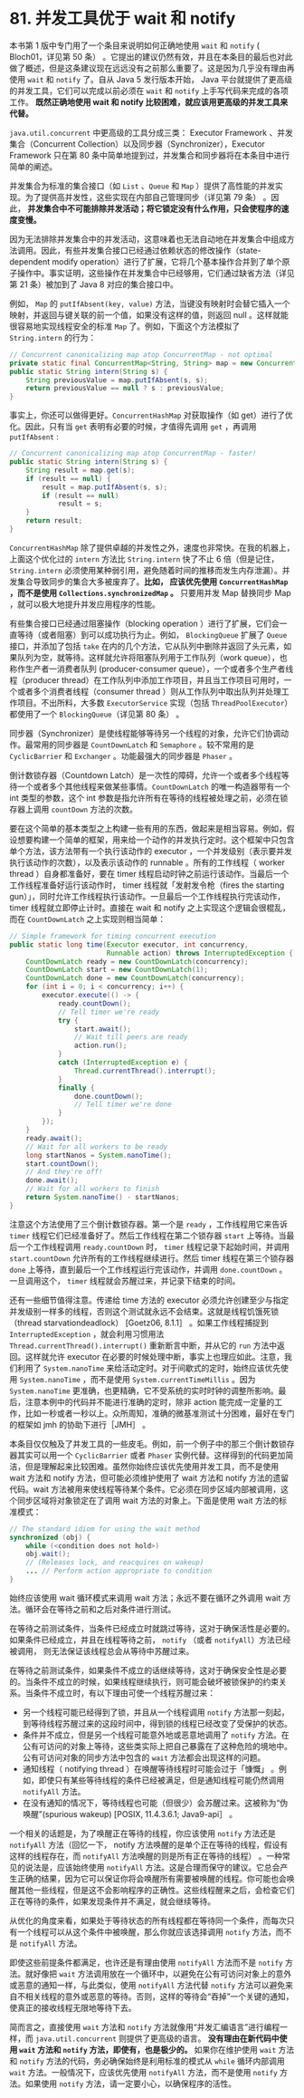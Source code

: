 # 81. 并发工具优于 wait 和 notify

本书第 1 版中专门用了一个条目来说明如何正确地使用 `wait` 和 `notify` \( Bloch01，详见第 50 条） 。它提出的建议仍然有效，并且在本条目的最后也对此做了概述，但是这条建议现在远远没有之前那么重要了。这是因为几乎没有理由再使用 `wait` 和 `notify` 了。自从 Java 5 发行版本开始， Java 平台就提供了更高级的并发工具，它们可以完成以前必须在 `wait` 和 `notify` 上手写代码来完成的各项工作。 **既然正确地使用 wait 和 notify 比较困难，就应该用更高级的并发工具来代替。**

`java.util.concurrent` 中更高级的工具分成三类： Executor Framework 、并发集合（Concurrent Collection）以及同步器（Synchronizer），Executor Framework 只在第 80 条中简单地提到过，并发集合和同步器将在本条目中进行简单的阐述。

并发集合为标准的集合接口（如 `List` 、`Queue` 和 `Map` ）提供了高性能的并发实现。为了提供高并发性，这些实现在内部自己管理同步（详见第 79 条） 。因此， **并发集合中不可能排除并发活动；将它锁定没有什么作用，只会使程序的速度变慢。**

因为无法排除并发集合中的并发活动，这意味着也无法自动地在并发集合中组成方法调用。因此，有些并发集合接口已经通过依赖状态的修改操作（state-dependent modify operation）进行了扩展，它将几个基本操作合并到了单个原子操作中。事实证明，这些操作在并发集合中已经够用，它们通过缺省方法（详见第 21 条）被加到了 Java 8 对应的集合接口中。

例如， `Map` 的 `putIfAbsent(key, value)` 方法，当键没有映射时会替它插入一个映射，并返回与键关联的前一个值，如果没有这样的值，则返回 null 。这样就能很容易地实现线程安全的标准 `Map` 了。例如，下面这个方法模拟了 `String.intern` 的行为：

```java
// Concurrent canonicalizing map atop ConcurrentMap - not optimal
private static final ConcurrentMap<String, String> map = new ConcurrentHashMap<>();
public static String intern(String s) {
    String previousValue = map.putIfAbsent(s, s);
    return previousValue == null ? s : previousValue;
}
```

事实上，你还可以做得更好。`ConcurrentHashMap` 对获取操作（如 get）进行了优化。因此，只有当 `get` 表明有必要的时候，才值得先调用 `get` ，再调用 `putIfAbsent` :

```java
// Concurrent canonicalizing map atop ConcurrentMap - faster!
public static String intern(String s) {
    String result = map.get(s);
    if (result == null) {
        result = map.putIfAbsent(s, s);
        if (result == null)
            result = s;
    }
    return result;
}
```

`ConcurrentHashMap` 除了提供卓越的并发性之外，速度也非常快。在我的机器上，上面这个优化过的 `intern` 方法比 `String.intern` 快了不止 6 倍（但是记住， `String.intern` 必须使用某种弱引用，避免随着时间的推移而发生内存泄漏）。并发集合导致同步的集合大多被废弃了。**比如， 应该优先使用 `ConcurrentHashMap` ，而不是使用 `Collections.synchronizedMap` 。** 只要用并发 Map 替换同步 Map ，就可以极大地提升并发应用程序的性能。

有些集合接口已经通过阻塞操作（blocking operation ）进行了扩展，它们会一直等待（或者阻塞）到可以成功执行为止。例如， `BlockingQueue` 扩展了 `Queue` 接口，并添加了包括 `take` 在内的几个方法，它从队列中删除并返回了头元素，如果队列为空，就等待。这样就允许将阻塞队列用于工作队列（work queue），也称作生产者一消费者队列 \(producer-consumer queue），一个或者多个生产者线程（producer thread）在工作队列中添加工作项目，并且当工作项目可用时，一个或者多个消费者线程（consumer thread ）则从工作队列中取出队列并处理工作项目。不出所料，大多数 `ExecutorService` 实现（包括 `ThreadPoolExecutor`）都使用了一个 `BlockingQueue`（详见第 80 条） 。

同步器（Synchronizer）是使线程能够等待另一个线程的对象，允许它们协调动作。最常用的同步器是 `CountDownLatch` 和 `Semaphore` 。较不常用的是 `CyclicBarrier` 和 `Exchanger` 。功能最强大的同步器是 `Phaser` 。

倒计数锁存器（Countdown Latch）是一次性的障碍，允许一个或者多个线程等待一个或者多个其他线程来做某些事情。`CountDownLatch` 的唯一构造器带有一个 int 类型的参数，这个 int 参数是指允许所有在等待的线程被处理之前，必须在锁存器上调用 `countDown` 方法的次数。

要在这个简单的基本类型之上构建一些有用的东西，做起来是相当容易。例如，假设想要构建一个简单的框架，用来给一个动作的并发执行定时。这个框架中只包含单个方法，该方法带有一个执行该动作的 executor ，一个并发级别（表示要并发执行该动作的次数），以及表示该动作的 runnable 。所有的工作线程（ worker thread ）自身都准备好，要在 timer 线程启动时钟之前运行该动作。当最后一个工作线程准备好运行该动作时， timer 线程就「发射发令枪（fires the starting gun）」，同时允许工作线程执行该动作。一旦最后一个工作线程执行完该动作，timer 线程就立即停止计时。直接在 wait 和 notify 之上实现这个逻辑会很棍乱，而在 `CountDownLatch` 之上实现则相当简单：

```java
// Simple framework for timing concurrent execution
public static long time(Executor executor, int concurrency,
                        Runnable action) throws InterruptedException {
    CountDownLatch ready = new CountDownLatch(concurrency);
    CountDownLatch start = new CountDownLatch(1);
    CountDownLatch done = new CountDownLatch(concurrency);
    for (int i = 0; i < concurrency; i++) {
        executor.execute(() -> {
            ready.countDown();
            // Tell timer we're ready
            try {
                start.await();
                // Wait till peers are ready
                action.run();
            }
            catch (InterruptedException e) {
                Thread.currentThread().interrupt();
            }
            finally {
                done.countDown();
                // Tell timer we're done
            }
        });
    }
    ready.await();
    // Wait for all workers to be ready
    long startNanos = System.nanoTime();
    start.countDown();
    // And they're off!
    done.await();
    // Wait for all workers to finish
    return System.nanoTime() - startNanos;
}
```

注意这个方法使用了三个倒计数锁存器。第一个是 `ready` ，工作线程用它来告诉 `timer` 线程它们已经准备好了。然后工作线程在第二个锁存器 `start` 上等待。当最后一个工作线程调用 `ready.countDown` 时， `timer` 线程记录下起始时间，并调用 `start.countDown` 允许所有的工作线程继续进行。然后 timer 线程在第三个锁存器 `done` 上等待，直到最后一个工作线程运行完该动作，并调用 `done.countDown` 。一旦调用这个， `timer` 线程就会苏醒过来，并记录下结束的时间。

还有一些细节值得注意。传递给 time 方法的 executor 必须允许创建至少与指定并发级别一样多的线程，否则这个测试就永远不会结束。这就是线程饥饿死锁（thread starvationdeadlock） \[Goetz06, 8.1.1］ 。如果工作线程捕捉到 `InterruptedException` ，就会利用习惯用法 `Thread.currentThread().interrupt()` 重新断言中断，并从它的 `run` 方法中返回。这样就允许 executor 在必要的时候处理中断，事实上也理应如此。注意，我们利用了 `System.nanoTime` 来给活动定时。对于间歇式的定时，始终应该优先使用 `System.nanoTime` ，而不是使用 `System.currentTimeMillis` 。因为 `System.nanoTime` 更准确，也更精确，它不受系统的实时时钟的调整所影响。最后，注意本例中的代码并不能进行准确的定时，除非 action 能完成一定量的工作，比如一秒或者一秒以上。众所周知，准确的微基准测试十分困难，最好在专门的框架如 jmh 的协助下进行［JMH］ 。

本条目仅仅触及了并发工具的一些皮毛。例如，前一个例子中的那三个倒计数锁存器其实可以用一个 `CyclicBarrier` 或者 `Phaser` 实例代替。这样得到的代码更加简洁，但是理解起来比较困难。虽然你始终应该优先使用并发工具，而不是使用 wait 方法和 notify 方法，但可能必须维护使用了 wait 方法和 notify 方法的遗留代码。wait 方法被用来使线程等待某个条件。它必须在同步区域内部被调用，这个同步区域将对象锁定在了调用 wait 方法的对象上。下面是使用 wait 方法的标准模式：

```java
// The standard idiom for using the wait method
synchronized (obj) {
    while (<condition does not hold>)
    obj.wait();
    // (Releases lock, and reacquires on wakeup)
    ... // Perform action appropriate to condition
}
```

始终应该使用 wait 循环模式来调用 wait 方法；永远不要在循环之外调用 wait 方法。循环会在等待之前和之后对条件进行测试。

在等待之前测试条件，当条件已经成立时就跳过等待，这对于确保活性是必要的。如果条件已经成立，并且在线程等待之前， `notify` （或者 `notifyAll`）方法已经被调用， 则无法保证该线程总会从等待中苏醒过来。

在等待之前测试条件，如果条件不成立的话继续等待，这对于确保安全性是必要的。当条件不成立的时候，如果线程继续执行，则可能会破坏被锁保护的约束关系。当条件不成立时，有以下理由可使一个线程苏醒过来：

* 另一个线程可能已经得到了锁，并且从一个线程调用 `notify` 方法那一刻起，到等待线程苏醒过来的这段时间中，得到锁的线程已经改变了受保护的状态。
* 条件并不成立，但是另一个线程可能意外地或恶意地调用了 `notify` 方法。在公有可访问的对象上等待，这些类实际上把自己暴露在了这种危险的境地中。公有可访问对象的同步方法中包含的 `wait` 方法都会出现这样的问题。
* 通知线程（ notifying thread ）在唤醒等待线程时可能会过于「慷慨」 。例如，即使只有某些等待线程的条件已经被满足，但是通知线程可能仍然调用 `notifyAll` 方法。
* 在没有通知的情况下，等待线程也可能（但很少）会苏醒过来。这被称为“伪唤醒”\(spurious wakeup\) \[POSIX, 11.4.3.6.1; Java9-api］ 。

一个相关的话题是，为了唤醒正在等待的线程，你应该使用 `notify` 方法还是 `notifyAll` 方法（回忆一下， notify 方法唤醒的是单个正在等待的线程，假设有这样的线程存在，而 `notifyAll` 方法唤醒的则是所有正在等待的线程） 。一种常见的说法是，应该始终使用 `notifyAll` 方法。这是合理而保守的建议。它总会产生正确的结果，因为它可以保证你将会唤醒所有需要被唤醒的线程。你可能也会唤醒其他一些线程，但是这不会影响程序的正确性。这些线程醒来之后，会检查它们正在等待的条件，如果发现条件并不满足，就会继续等待。

从优化的角度来看，如果处于等待状态的所有线程都在等待同一个条件，而每次只有一个线程可以从这个条件中被唤醒，那么你就应该选择调用 `notify` 方法，而不是 `notifyAll` 方法。

即使这些前提条件都满足，也许还是有理由使用 `notifyAll` 方法而不是 `notify` 方法。就好像把 `wait` 方法调用放在一个循环中，以避免在公有可访问对象上的意外或恶意的通知一样，与此类似，使用 `notifyAll` 方法代替 `notify` 方法可以避免来自不相关线程的意外或恶意的等待。否则，这样的等待会“吞掉”一个关键的通知，使真正的接收线程无限地等待下去。

简而言之，直接使用 `wait` 方法和 `notify` 方法就像用“并发汇编语言”进行编程一样，而 `java.util.concurrent` 则提供了更高级的语言。 **没有理由在新代码中使用 `wait` 方法和 `notify` 方法，即使有，也是极少的。** 如果你在维护使用 `wait` 方法和 `notify` 方法的代码，务必确保始终是利用标准的模式从 `while` 循环内部调用 `wait` 方法。一般情况下，应该优先使用 `notifyAll` 方法，而不是使用 `notify` 方法。如果使用 `notify` 方法，请一定要小心，以确保程序的活性。


